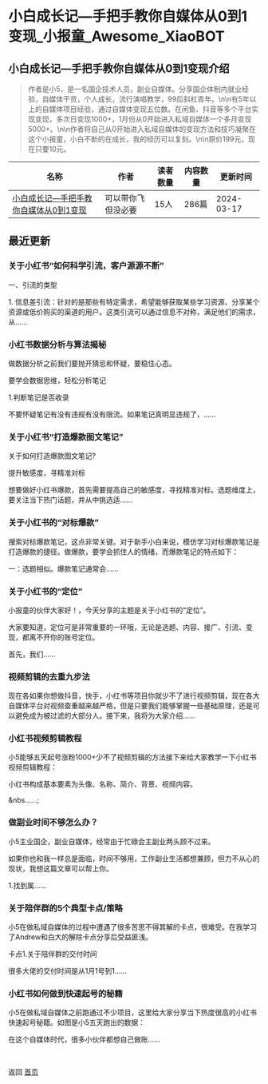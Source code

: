 # 小白成长记—手把手教你自媒体从0到1变现_小报童_Awesome_XiaoBOT

## 小白成长记—手把手教你自媒体从0到1变现介绍
> 作者是小5，是一名国企技术人员，副业自媒体。分享国企体制内就业经验，自媒体干货，个人成长，流行演唱教学，99后斜杠青年。\n\n有5年以上的自媒体项目经验，通过自媒体变现五位数。在闲鱼、抖音等多个平台实现变现，多次日变现1000+，1月份从0开始进入私域自媒体一个多月变现5000+。\n\n作者将自己从0开始进入私域自媒体的变现方法和技巧凝聚在这个小报童，小白不断的在成长，我的经历可以复刻。\n\n原价199元，现在只要10元。  
  


|名称|作者|读者数量|内容数量|更新时间|
|---|---|---|---|---|
|[小白成长记—手把手教你自媒体从0到1变现](https://xiaobot.net/p/xiao5?refer=0b133df9-27dc-423b-8101-639049001c13)|可以带你飞但没必要|15人|286篇|2024-03-17|

## 最近更新
### 关于小红书“​如何科学引流，客户源源不断”

一、引流的类型

1\.
信息差引流：针对的是那些有特定需求，希望能够获取某些学习资源、分享某个资源或低价购买的渠道的用户。这类引流可以通过信息不对称，满足他们的需求，从......

### 小红书数据分析与算法揭秘

做数据分析之前我们要抛开猜忌和怀疑，要稳住心态。

要学会数据思维，轻松分析笔记

1.判断笔记是否收录

不要怀疑笔记有没有违规有没有限流。如果笔记真明显违规了，......

### 关于小红书“打造爆款图文笔记”

关于如何打造爆款图文笔记?

提升敏感度，寻精准对标

想要做好小红书爆款，首先需要提高自己的敏感度，寻找精准对标。选题维度上，要关注当下热门话题，并从中挑选适......

### 关于小红书的“对标爆款”

搜索对标爆款笔记，这点非常关键。对于新手小白来说，模仿学习对标爆款笔记是打造爆款的捷径。做爆款，要学会抓住人的情绪，而爆款笔记的特点如下：

一：选题相似。爆款笔记通常会......

### 关于小红书的“定位”

小报童的伙伴大家好！，今天分享的主题是关于小红书的“定位”。

大家要知道，定位可是非常重要的一环哦，无论是选题、内容、接广、引流、变现，都离不开你的账号定位。

首先，我们......

### 视频剪辑的去重九步法

现在各如果你想做抖音，快手，小红书等项目你就少不了进行视频剪辑，现在各大自媒体平台对视频查重越来越严格，但是只要我们能够掌握一些基础原理，还是可以避免成为被过滤的大部分人。接下来，我将为大家介绍......

### 小红书视频剪辑教程

小5能够五天起号涨粉1000+少不了视频剪辑的方法接下来给大家教学一下小红书视频剪辑教程：

小红书构成基本要素为头像、名称、简介、背景、视频内容。

&nbs......;

### 做副业时间不够怎么办？

小5主业国企，副业自媒体，经常由于忙碌会主副业两头顾不过来。

如果你也和我一样总是面临，时间不够用，工作副业生活都想兼顾，但力不从心的现状，我想这篇文章可以帮上你。

1.找到属......

### 关于陪伴群的5个典型卡点/策略

小5在做私域自媒体的过程中遭遇了很多苦思不得其解的卡点，很难受。在我学习了Andrew和白大的解除卡点分享后受益匪浅。

卡点1.关于陪伴群的交付时间

很多大佬的交付时间是从1月1号到1......

### 小红书如何做到快速起号的秘籍

小5在做私域自媒体之前跑通过不少项目，这里给大家分享当下热度很高的小红书快速起号秘籍。如图是小5五天跑出的数据：

在这个自媒体时代，很多小伙伴都想自己做账......


<a href="https://github.com/Reno9527/awesome-xiaobot" style="color: white; text-decoration: none;">awesome-xiaobot</a>

返回 [首页](../README.md)
